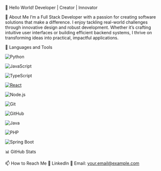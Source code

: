 👋 Hello World!
Developer | Creator | Innovator

🌟 About Me
I’m a Full Stack Developer with a passion for creating software solutions that make a difference. I enjoy tackling real-world challenges through innovative design and robust development. Whether it’s crafting intuitive user interfaces or building efficient backend systems, I thrive on transforming ideas into practical, impactful applications.

🧰 Languages and Tools

![Python](https://img.shields.io/badge/-Python-3776AB?style=for-the-badge&logo=python&logoColor=white)  

![JavaScript](https://img.shields.io/badge/-JavaScript-F7DF1E?style=for-the-badge&logo=javascript&logoColor=black)  

![TypeScript](https://img.shields.io/badge/-TypeScript-007ACC?style=for-the-badge&logo=typescript&logoColor=white)  

[![React](https://img.shields.io/badge/-React-61DAFB?style=for-the-badge&logo=react&logoColor=black)  ](https://camo.githubusercontent.com/34b891c76d258e4b0ee593443e5cbc2506cdbb7d3cd6bc0e4beffa87a9c1611b/68747470733a2f2f63646e2e6a7364656c6976722e6e65742f67682f64657669636f6e732f64657669636f6e2f69636f6e732f72656163742f72656163742d6f726967696e616c2e737667)

![Node.js](https://img.shields.io/badge/-Node.js-339933?style=for-the-badge&logo=nodedotjs&logoColor=white)  

![Git](https://img.shields.io/badge/-Git-F05032?style=for-the-badge&logo=git&logoColor=white)  

![GitHub](https://img.shields.io/badge/-GitHub-181717?style=for-the-badge&logo=github&logoColor=white)  

![Java](https://img.shields.io/badge/-Java-ED8B00?style=for-the-badge&logo=java&logoColor=white)  

![PHP](https://img.shields.io/badge/-PHP-777BB4?style=for-the-badge&logo=php&logoColor=white)  

![Spring Boot](https://img.shields.io/badge/-Spring_Boot-6DB33F?style=for-the-badge&logo=springboot&logoColor=white)  











📊 GitHub Stats


📫 How to Reach Me
💼 LinkedIn
📧 Email: your.email@example.com
